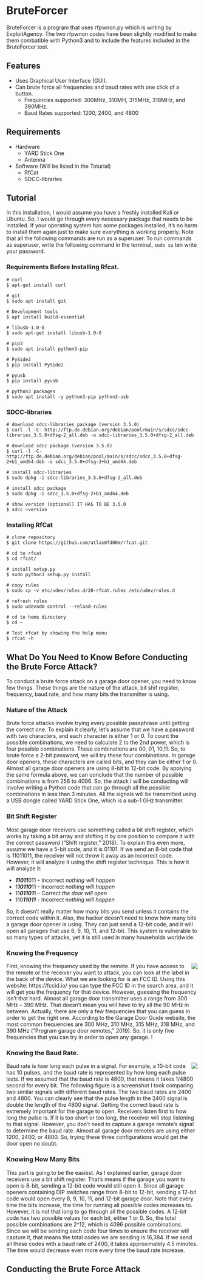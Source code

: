 # BruteForcer

BruteForcer is a program that uses rfpwnon.py which is writing by ExploitAgency. The two rfpwnon codes have been slightly modified to make them combatible with Python3 and to include the features included in the BruteForcer tool. 
## Features
* Uses Graphical User Interface (GUI).
* Can brute force all frequencies and baud rates with one click of a button. 
  * Frequincies supported: 300MHz, 310MH, 315MHz, 318MHz, and 390MHz.
  * Baud Rates supported: 1200, 2400, and 4800 

## Requirements
* Hardware
  * YARD Stick One 
  * Antenna
* Software (Will be listed in the Toturial)
  * RfCat
  * SDCC-libraries

## Tutorial
In this installation, I would assume you have a freshly installed Kali or Ubuntu. So, I would go through every necessary package that needs to be installed. If your operating system has some packages installed, it’s no harm to install them again just to make sure everything is working properly.
Note that all the following commands are run as a superuser. To run commands as superuser, write the following command in the terminal, ``` sudo su ``` ten write your password.
### Requirements Before Installing Rfcat.
```
# curl
$ apt-get install curl

# git
$ sudo apt install git

# Development tools
$ apt install build-essential

# libusb-1.0-0
$ sudo apt-get install libusb-1.0-0

# pip3
$ sudo apt install python3-pip

# PySide2
$ pip install PySide2

# pyusb
$ pip install pyusb

# python3 packages
$ sudo apt install -y python3-pip python3-usb
```
### SDCC-libraries
```
# download sdcc-libraries package (version 3.5.0)
$ curl -l -C- http://ftp.de.debian.org/debian/pool/main/s/sdcc/sdcc-libraries_3.5.0+dfsg-2_all.deb -o sdcc-libraries_3.5.0+dfsg-2_all.deb

# download sdcc package (version 3.5.0)
$ curl -l -C- http://ftp.de.debian.org/debian/pool/main/s/sdcc/sdcc_3.5.0+dfsg-2+b1_amd64.deb -o sdcc_3.5.0+dfsg-2+b1_amd64.deb

# install sdcc-libraries
$ sudo dpkg -i sdcc-libraries_3.5.0+dfsg-2_all.deb

# install sdcc package
$ sudo dpkg -i sdcc_3.5.0+dfsg-2+b1_amd64.deb

# show version (optional) IT HAS TO BE 3.5.0
$ sdcc –version
```
### Installing RfCat
```
# clone repository
$ git clone https://github.com/atlas0fd00m/rfcat.git

# cd to rfcat
$ cd rfcat/

# install setup.py
$ sudo python3 setup.py install

# copy rules
$ sudo cp -v etc/udev/rules.d/20-rfcat.rules /etc/udev/rules.d

# refresh rules
$ sudo udevadm control --reload-rules

# cd to home directory
$ cd ~

# Test rfcat by showing the help menu
$ rfcat -h
```

## What Do You Need to Know Before Conducting the Brute Force Attack?
To conduct a brute force attack on a garage door opener, you need to know few things. These things are the nature of the attack, bit shif register, frequency, baud rate, and how many bits the transmitter is using. 

### Nature of the Attack
Brute force attacks involve trying every possible passphrase until getting the correct one. To explain it clearly, let’s assume that we have a password with two characters, and each character is either 1 or 0. To count the possible combinations, we need to calculate 2 to the 2nd power, which is four possible combinations. These combinations are 00, 01, 10,11. So, to brute force a 2-bit password, we will try these four combinations. In garage door openers, these characters are called bits, and they can be either 1 or 0. Almost all garage door openers are using 8-bit to 12-bit code. By applying the same formula above, we can conclude that the number of possible combinations is from 256 to 4096. So, the attack I will be conducting will involve writing a Python code that can go through all the possible combinations in less than 3 minutes. All the signals will be transmitted using a USB dongle called YARD Stick One, which is a sub-1 GHz transmitter. 

### Bit Shift Register
Most garage door receivers use something called a bit shift register, which works by taking a bit array and shifting it by one position to compare it with the correct password (“Shift register,” 2018). To explain this even more, assume we have a 5-bit code, and it is 01101. If we send an 8-bit code that is 11011011, the receiver will not throw it away as an incorrect code. However, it will analyze it using the shift register technique. This is how it will analyze it:
* ***11011***011 – Incorrect *nothing will happen*
* 1***10110***11 - Incorrect *nothing will happen*
* 11***01101***1 – Correct *the door will open*
* 110***11011*** - Incorrect *nothing will happen*

So, it doesn’t really matter how many bits you send unless it contains the correct code within it. Also, the hacker doesn’t need to know how many bits a garage door opener is using. They can just send a 12-bit code, and it will open all garages that use 8, 9, 10, 11, and 12-bit. This system is vulnerable to so many types of attacks, yet it is still used in many households worldwide.  

### Knowing the Frequency
<img align="right" src="https://user-images.githubusercontent.com/78453901/115947862-8f3c2580-a498-11eb-8306-d425690fa1bf.jpg">
First, knowing the frequency used by the remote. If you have access to the remote or the receiver you want to attack, you can look at the label in the back of the device. What we are looking for is an FCC ID. 
Using this website: https://fccid.io/ you can type the FCC ID in the search area, and it will get you the frequency for that device. However, guessing the frequency isn’t that hard. Almost all garage door transmitter uses a range from 300 MHz – 390 MHz. That doesn’t mean you will have to try all the 90 MHz in between. Actually, there are only a few frequencies that you can guess in order to get the right one. According to the Garage Door Guide website, the most common frequencies are 300 MHz, 310 MHz, 315 MHz, 318 MHz, and 390 MHz (“Program garage door remotes,” 2019). So, it is only five frequencies that you can try in order to open any garage. !

### Knowing the Baud Rate.
<img align="right" src="https://user-images.githubusercontent.com/78453901/115948004-8009a780-a499-11eb-83c3-cdf02758e53f.png">
Baud rate is how long each pulse in a signal. For example, a 10-bit code has 10 pulses, and the baud rate is represented by how long each pulse lasts. If we assumed that the baud rate is 4800, that means it takes 1/4800 second for every bit. The following figure is a screenshot I took comparing two similar signals with different baud rates. The two baud rates are 2400 and 4800. You can clearly see that the pulse length in the 2400 signal is double the length of the 4800 signal. Getting the correct baud rate is extremely important for the garage to open. Receivers listen first to how long the pulse is. If it is too short or too long, the receiver will stop listening to that signal. However, you don’t need to capture a garage remote’s signal to determine the baud rate. Almost all garage door remotes are using either 1200, 2400, or 4800. So, trying these three configurations would get the door open no doubt. 

### Knowing How Many Bits
This part is going to be the easiest. As I explained earlier, garage door receivers use a bit shift register. That’s means if the garage you want to open is 8-bit, sending a 12-bit code would still open it. Since all garage openers containing DIP switches range from 8-bit to 12-bit, sending a 12-bit code would open every 8, 9, 10, 11, and 12-bit garage door. Note that every time the bits increase, the time for running all possible codes increases to. However, it is not that long to go through all the possible codes. A 12-bit code has two possible values for each bit, either 1 or 0. So, the total possible combinations are 2^12, which is 4096 possible combinations. Since we will be sending each code four times to ensure the receiver will capture it, that means the total codes we are sending is 16,384. If we send all these codes with a baud rate of 2400, it takes approximately 4.5 minutes. The time would decrease even more every time the baud rate increase. 

## Conducting the Brute Force Attack
